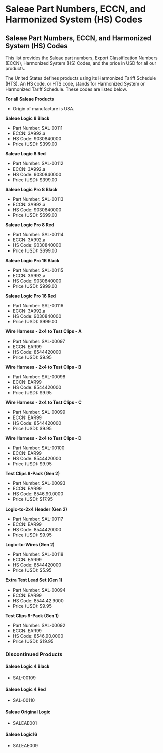 # Saleae Part Numbers, ECCN, and Harmonized System \(HS\) Codes

## Saleae Part Numbers, ECCN, and Harmonized System \(HS\) Codes

This list provides the Saleae part numbers, Export Classification Numbers \(ECCN\), Harmonized System \(HS\) Codes, and the price in USD for all our products.

The United States defines products using its Harmonized Tariff Schedule \(HTS\). An HS code, or HTS code, stands for Harmonized System or Harmonized Tariff Schedule. These codes are listed below.

**For all Saleae Products**

* Origin of manufacture is USA.

**Saleae Logic 8 Black**

* Part Number: SAL-00111
* ECCN: 3A992.a
* HS Code: 9030840000
* Price \(USD\): $399.00

**Saleae Logic 8 Red**

* Part Number: SAL-00112
* ECCN: 3A992.a
* HS Code: 9030840000
* Price \(USD\): $399.00 

**Saleae Logic Pro 8 Black**

* Part Number: SAL-00113
* ECCN: 3A992.a
* HS Code: 9030840000
* Price \(USD\): $699.00 

**Saleae Logic Pro 8 Red**

* Part Number: SAL-00114
* ECCN: 3A992.a
* HS Code: 9030840000
* Price \(USD\): $699.00 

**Saleae Logic Pro 16 Black**

* Part Number: SAL-00115
* ECCN: 3A992.a
* HS Code: 9030840000
* Price \(USD\): $999.00 

**Saleae Logic Pro 16 Red**

* Part Number: SAL-00116
* ECCN: 3A992.a
* HS Code: 9030840000
* Price \(USD\): $999.00 

**Wire Harness - 2x4 to Test Clips - A**

* Part Number: SAL-00097
* ECCN: EAR99
* HS Code: 8544420000
* Price \(USD\):    $9.95 

**Wire Harness - 2x4 to Test Clips - B**

* Part Number: SAL-00098
* ECCN: EAR99
* HS Code: 8544420000
* Price \(USD\): $9.95 

**Wire Harness - 2x4 to Test Clips - C**

* Part Number: SAL-00099
* ECCN: EAR99
* HS Code: 8544420000
* Price \(USD\): $9.95 

**Wire Harness - 2x4 to Test Clips - D**

* Part Number: SAL-00100
* ECCN: EAR99
* HS Code: 8544420000
* Price \(USD\): $9.95 

**Test Clips 8-Pack \(Gen 2\)**

* Part Number: SAL-00093
* ECCN: EAR99
* HS Code: 8546.90.0000
* Price \(USD\): $17.95 

**Logic-to-2x4 Header \(Gen 2\)**

* Part Number: SAL-00117
* ECCN: EAR99
* HS Code: 8544420000
* Price \(USD\): $9.95 

**Logic-to-Wires \(Gen 2\)**

* Part Number: SAL-00118
* ECCN: EAR99
* HS Code: 8544420000
* Price \(USD\): $5.95 

**Extra Test Lead Set \(Gen 1\)**

* Part Number: SAL-00094
* ECCN: EAR99
* HS Code: 8544.42.9000
* Price \(USD\): $9.95 

**Test Clips 9-Pack \(Gen 1\)**

* Part Number: SAL-00092
* ECCN: EAR99
* HS Code: 8546.90.0000
* Price \(USD\): $19.95

### Discontinued Products

#### Saleae Logic 4 Black

* SAL-00109

#### **Saleae Logic 4** **Red**

* SAL-00110

#### **Saleae Original Logic**

* SALEAE001

#### Saleae Logic16

* SALEAE009

